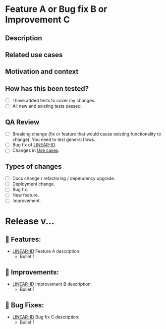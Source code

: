 <!-- This template actually contains 2 templates (Develop PR and Release PR).  -->

<!-- DEVELOP PR -->

# Feature A or Bug fix B or Improvement C

<!-- Go over all the following sections. If you're unsure about any of these, don't hesitate to ask. We're here to help! -->

## Description

<!-- Provide a general summary of your changes and then describe your changes in detail. -->

## Related use cases

<!-- Please link to the use cases doc here: -->

## Motivation and context

<!-- Why is this change required? What problem does it solve? -->

## How has this been tested?

<!-- Describe in detail how you tested your changes. For example: name of unit tests, name of integration test or describe the functional test. -->
<!-- Include details of your testing environment, and the tests you ran to see how your change affects other areas of the code. -->

<!-- Please add evidences of your changes. For example: App screenshots, Postman screenshots, DB changes, etc. -->
<!-- Put an `x` in all the boxes that apply: -->

- [ ] I have added tests to cover my changes.
- [ ] All new and existing tests passed.

## QA Review

<!-- Describe important points for the QA team that you consider relevant and be able to have a better review by them. -->
<!-- Put an `x` in all the boxes that apply: -->

- [ ] Breaking change (fix or feature that would cause existing functionality to change). You need to test general flows.
- [ ] Bug fix of [LINEAR-ID](https://linear.app/mi-aguila/issue/[LINEAR-ID]).
- [ ] Changes in [Use cases](https://docs.google.com/spreadsheets/d/...).

## Types of changes

<!-- What types of changes does your code introduce? -->
<!-- Put an `x` in all the boxes that apply: -->

- [ ] Docs change / refactoring / dependency upgrade.
- [ ] Deployment change.
- [ ] Bug fix.
- [ ] New feature.
- [ ] Improvement.

<!-- --------------------------------------------------------------------------------------- -->

<!-- RELEASE PR -->

# Release v...

## 🚀 Features:

- [LINEAR-ID](https://linear.app/mi-aguila/issue/[LINEAR-ID]) Feature A description:
  - Bullet 1

## 🙌 Improvements:

- [LINEAR-ID](https://linear.app/mi-aguila/issue/[LINEAR-ID]) Improvement B description:
  - Bullet 1

## 🐛 Bug Fixes:

- [LINEAR-ID](https://linear.app/mi-aguila/issue/[LINEAR-ID]) Bug fix C description:
  - Bullet 1
